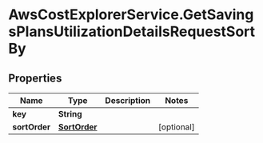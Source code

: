 # AwsCostExplorerService.GetSavingsPlansUtilizationDetailsRequestSortBy

## Properties

Name | Type | Description | Notes
------------ | ------------- | ------------- | -------------
**key** | **String** |  | 
**sortOrder** | [**SortOrder**](SortOrder.md) |  | [optional] 



